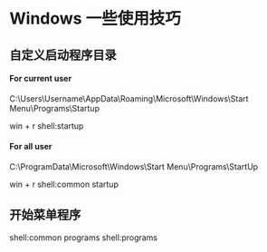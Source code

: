 # Windows 一些使用技巧


## 自定义启动程序目录

#### For current user

C:\Users\Username\AppData\Roaming\Microsoft\Windows\Start Menu\Programs\Startup

win + r
shell:startup


#### For all user

C:\ProgramData\Microsoft\Windows\Start Menu\Programs\StartUp

win + r
shell:common startup


## 开始菜单程序

shell:common programs
shell:programs
